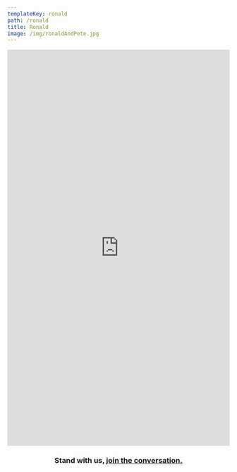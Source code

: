 ```yaml
---
templateKey: ronald
path: /ronald
title: Ronald
image: /img/ronaldAndPete.jpg
---
```

<div style="--aspect-ratio: 16/9;">
<iframe src="https://player.vimeo.com/video/525393017" width="100%"
    height="900"
    frameborder="0" allow="autoplay; fullscreen" allowfullscreen></iframe>
</div>
<h3 style="text-align: center; font-weight: bold;">Stand with us, <a href="/join">join the conversation.</a> </br></h3>


